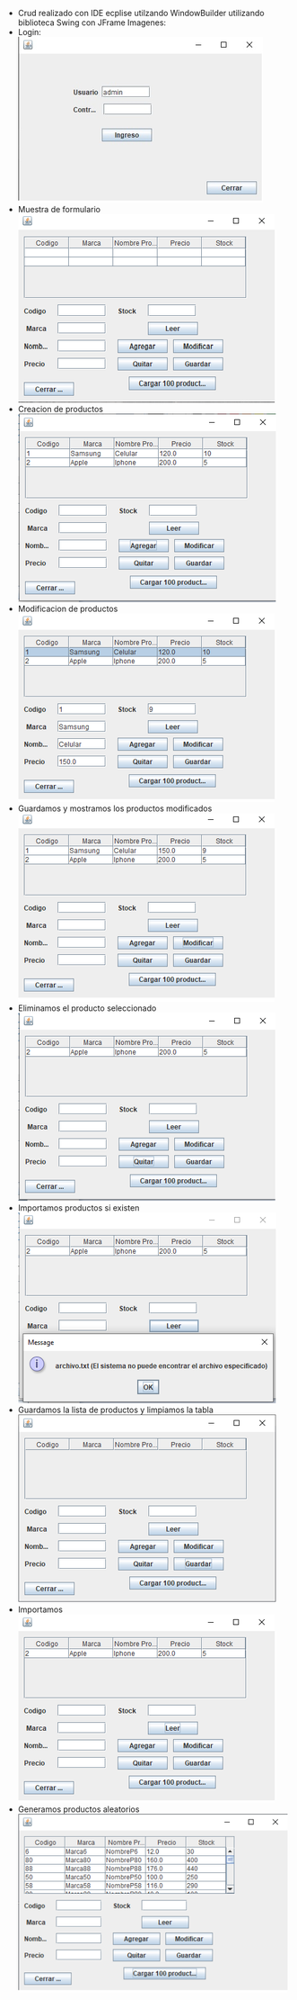 - Crud realizado con IDE ecplise utilzando WindowBuilder utilizando biblioteca Swing con JFrame
Imagenes:
- Login:
![Login](https://github.com/IvanSandiyu/Crud-con-Java/blob/main/imagenes/login.jpg?raw=true)
- Muestra de formulario
![MostrarFormulario](https://github.com/IvanSandiyu/Crud-con-Java/blob/main/imagenes/cargar.png?raw=true)
- Creacion de productos
![CreamosProductos](https://github.com/IvanSandiyu/Crud-con-Java/blob/main/imagenes/cargarProductos.png?raw=true)
- Modificacion de productos
![ModificamosProducto](https://github.com/IvanSandiyu/Crud-con-Java/blob/main/imagenes/modificarProductos.png?raw=true)
- Guardamos y mostramos los productos modificados
![MostramosProductoModificado](https://github.com/IvanSandiyu/Crud-con-Java/blob/main/imagenes/productoModificado.png?raw=true)
- Eliminamos el producto seleccionado
![EliminamosProducto](https://github.com/IvanSandiyu/Crud-con-Java/blob/main/imagenes/quitarProducto.png?raw=true)
- Importamos productos si existen
![ImportamosSiExisteUnaListaDeProductos](https://github.com/IvanSandiyu/Crud-con-Java/blob/main/imagenes/importarProductos.png?raw=true)
- Guardamos la lista de productos y limpiamos la tabla
![Guardamos](https://github.com/IvanSandiyu/Crud-con-Java/blob/main/imagenes/Serializamos.png?raw=true)
- Importamos 
![ImportamosEnExistenciaDeProductos](https://github.com/IvanSandiyu/Crud-con-Java/blob/main/imagenes/Leemos.png?raw=true)
- Generamos productos aleatorios
![GeneramosProductosAleatorios](https://github.com/IvanSandiyu/Crud-con-Java/blob/main/imagenes/cargamosProductosAleatorios.png?raw=true)
